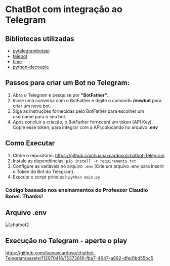 # ChatBot com integração ao Telegram

## Bibliotecas utilizadas

- [pytelegrambotapi](https://github.com/eternnoir/pyTelegramBotAPI)
- [telebot](https://github.com/eternnoir/pyTelegramBotAPI)
- [time](https://docs.python.org/3/library/time.html)
- [python-decouple](https://github.com/henriquebastos/python-decouple)

## Passos para criar um Bot no Telegram:
1. Abra o Telegram e pesquise por **"BotFather".**
2. Inicie uma conversa com o BotFather e digite o comando **/newbot** para criar um novo bot.
3. Siga as instruções fornecidas pelo BotFather para escolher um username para o seu bot.
4. Após concluir a criação, o BotFather fornecerá um token (API Key). Copie esse token, para integrar com a API,colocando no arquivo **.env**

## Como Executar
1. Clone o repositório: https://github.com/luanaxcardoso/chatbot-Telegram
2. Instale as dependências: `pip install -r requirements.txt`
3. Configure as variáveis no arquivo `.env` (Crie um arquivo .env para inserir o Token do Bot do Telegram).
4. Execute o script principal: `python main.py`
   
### Código baseado nos ensinamentos do Professor Claudio Bonel. Thanks!

## Arquivo .env

![chatbot2](https://github.com/luanaxcardoso/chatbot-Telegram/assets/112970416/f931046f-8214-4716-91cd-097f90e3e4ee)


## Execução no Telegram - aperte o play 
https://github.com/luanaxcardoso/chatbot-Telegram/assets/112970416/15373616-fba7-4647-a892-dfed1bd55bc5


